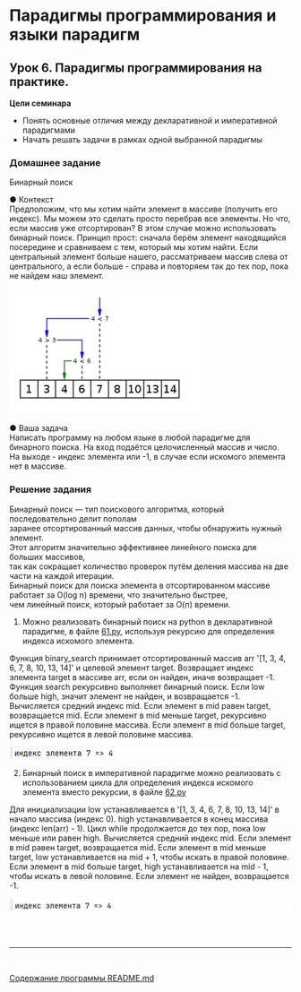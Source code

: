 # Парадигмы программирования и языки парадигм
## Урок 6. Парадигмы программирования на практике.
**Цели семинара**
- Понять основные отличия между декларативной и императивной парадигмами
- Начать решать задачи в рамках одной выбранной парадигмы
### Домашнее задание
Бинарный поиск

● Контекст <br>
Предположим, что мы хотим найти элемент в массиве (получить
его индекс). Мы можем это сделать просто перебрав все элементы.
Но что, если массив уже отсортирован? В этом случае можно
использовать бинарный поиск. Принцип прост: сначала берём
элемент находящийся посередине и сравниваем с тем, который мы
хотим найти. Если центральный элемент больше нашего,
рассматриваем массив слева от центрального, а если больше -
справа и повторяем так до тех пор, пока не найдем наш элемент.

![](../assets/hw-6-0.jpg)

● Ваша задача <br>
Написать программу на любом языке в любой парадигме для
бинарного поиска. На вход подаётся целочисленный массив и
число. На выходе - индекс элемента или -1, в случае если искомого
элемента нет в массиве.


### Решение задания

Бинарный поиск — тип поискового алгоритма, который последовательно делит пополам <br>
заранее отсортированный массив данных, чтобы обнаружить нужный элемент.  <br>
Этот алгоритм значительно эффективнее линейного поиска для больших массивов,  <br>
так как сокращает количество проверок путём деления массива на две части на каждой итерации. <br> 
Бинарный поиск для поиска элемента в отсортированном массиве работает за O(log n) времени, что значительно быстрее, <br> 
чем линейный поиск, который работает за O(n) времени. <br>

1. Можно реализовать бинарный поиск на python в декларативной парадигме, в файле [61.py](61.py), используя рекурсию для определения индекса искомого элемента.
   
Функция binary_search принимает отсортированный массив arr '[1, 3, 4, 6, 7, 8, 10, 13, 14]' и целевой элемент target. Возвращает индекс элемента target в массиве arr, если он найден, иначе возвращает -1.
Функция search рекурсивно выполняет бинарный поиск. Если low больше high, значит элемент не найден, и возвращается -1.
Вычисляется средний индекс mid. Если элемент в mid равен target, возвращается mid. Если элемент в mid меньше target, рекурсивно ищется в правой половине массива.
Если элемент в mid больше target, рекурсивно ищется в левой половине массива.

![](../assets/hw-6-1.jpg)

2. Бинарный поиск в императивной парадигме можно реализовать с использованием цикла для определения индекса искомого элемента вместо рекурсии, в файле [62.py](62.py)

Для инициализации low устанавливается в '[1, 3, 4, 6, 7, 8, 10, 13, 14]' в начало массива (индекс 0). high устанавливается в конец массива (индекс len(arr) - 1).
Цикл while продолжается до тех пор, пока low меньше или равен high.
Вычисляется средний индекс mid. Если элемент в mid равен target, возвращается mid. Если элемент в mid меньше target, low устанавливается на mid + 1, чтобы искать в правой половине.
Если элемент в mid больше target, high устанавливается на mid - 1, чтобы искать в левой половине.
Если элемент не найден, возвращается -1.

![](../assets/hw-6-2.jpg)

<br><br><hr><br>

[Содержание программы README.md](../README.md)

<br><br>